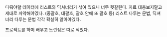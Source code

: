 다뤄야할 데이터에 리스트와 딕셔너리가 섞여 있으니 너무 헷갈린다.
자료 대충보지말고 제대로 파악해야겠다. (중괄호, 대괄호, 괄호 안에 또 괄호 등)
리스트 다루는 문법, 딕셔너리 다루는 문법 각각 확실히 알아야겠다. 

프로젝트를 하며 배우고 느낀점은 따로 적었다. 
